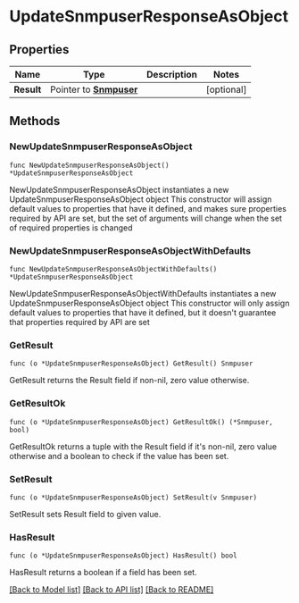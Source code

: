 # UpdateSnmpuserResponseAsObject

## Properties

Name | Type | Description | Notes
------------ | ------------- | ------------- | -------------
**Result** | Pointer to [**Snmpuser**](Snmpuser.md) |  | [optional] 

## Methods

### NewUpdateSnmpuserResponseAsObject

`func NewUpdateSnmpuserResponseAsObject() *UpdateSnmpuserResponseAsObject`

NewUpdateSnmpuserResponseAsObject instantiates a new UpdateSnmpuserResponseAsObject object
This constructor will assign default values to properties that have it defined,
and makes sure properties required by API are set, but the set of arguments
will change when the set of required properties is changed

### NewUpdateSnmpuserResponseAsObjectWithDefaults

`func NewUpdateSnmpuserResponseAsObjectWithDefaults() *UpdateSnmpuserResponseAsObject`

NewUpdateSnmpuserResponseAsObjectWithDefaults instantiates a new UpdateSnmpuserResponseAsObject object
This constructor will only assign default values to properties that have it defined,
but it doesn't guarantee that properties required by API are set

### GetResult

`func (o *UpdateSnmpuserResponseAsObject) GetResult() Snmpuser`

GetResult returns the Result field if non-nil, zero value otherwise.

### GetResultOk

`func (o *UpdateSnmpuserResponseAsObject) GetResultOk() (*Snmpuser, bool)`

GetResultOk returns a tuple with the Result field if it's non-nil, zero value otherwise
and a boolean to check if the value has been set.

### SetResult

`func (o *UpdateSnmpuserResponseAsObject) SetResult(v Snmpuser)`

SetResult sets Result field to given value.

### HasResult

`func (o *UpdateSnmpuserResponseAsObject) HasResult() bool`

HasResult returns a boolean if a field has been set.


[[Back to Model list]](../README.md#documentation-for-models) [[Back to API list]](../README.md#documentation-for-api-endpoints) [[Back to README]](../README.md)


